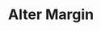 ---
title: Alter Margin
position_number: 10
type: post
description: /future/user/v1/position/margin
remark: Content-Type = application/x-www-form-urlencoded && application/json
parameters:
    -
        name: symbol
        type: string
        mandatory: true
        default: N/A
        description: Trading pair
        ranges:
    -
        name: margin
        type: number
        mandatory: false
        default: N/A
        description: Quantity
        ranges:
    -
        name: positionSide
        type: string
        mandatory: false
        default: N/A
        description: Position side:LONG;SHORT
        ranges:
    -
        name: type
        type: string
        mandatory: false
        default: N/A
        description: Adjust direction (add isolated margin, reduce isolated margin)
        ranges: ADD;SUB
content_markdown: |-

               #### **Limit Flow Rules**

               200/s/apikey
left_code_blocks:
    -
        code_block: "public void getMarketConfig() {\r\n\tString text = HttpUtil.get(URL + \"/data/api/user/v1/getMarketConfig\");\r\n\tSystem.out.println(text);\r\n}"
        title: Java
        language: java
right_code_blocks:
    - code_block: |-
        {
          "error": {
            "code": "",
            "msg": ""
          },
          "msgInfo": "",
          "result": {},
          "returnCode": 0
        }
      title: Response
      language: json
---
